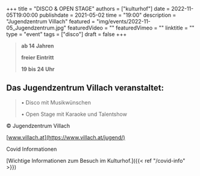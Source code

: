 +++
title = "DISCO & OPEN STAGE"
authors = ["kulturhof"]
date = 2022-11-05T19:00:00
publishdate = 2021-05-02
time = "19:00"
description = "Jugendzentrum Villach"
featured = "img/events/2022-11-05_Jugendzentrum.jpg"
featuredVideo = ""
featuredVimeo = ""
linktitle = ""
type = "event"
tags = ["disco"]
draft = false
+++


>**ab 14 Jahren**
>
>**freier Eintritt**
>
>**19 bis 24 Uhr**


## Das Jugendzentrum Villach veranstaltet: ##
>
>•	Disco mit Musikwünschen
>
>•	Open Stage mit Karaoke und Talentshow
>
© Jugendzentrum Villach



[www.villach.at](https://www.villach.at/jugend/)



Covid Informationen

[Wichtige Informationen zum Besuch im Kulturhof.]({{< ref "/covid-info" >}})

